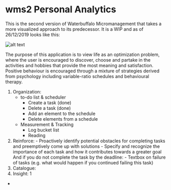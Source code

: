 # wms2 Personal Analytics

This is the second version of Waterbuffalo Micromanagement that takes a more visualized approach to its predecessor. It is a WIP and as of 26/12/2019 looks like this:

![alt text](https://raw.githubusercontent.com/waterbuffalo13/wms2/master/multi_page/assets/Capture.PNG)

The purpose of this application is to view life as an optimization problem, where the user is encouraged to discover, choose and partake in the activities and hobbies that provide the most meaning and satisfaction. Positive behaviour is encouraged through a mixture of strategies derived from psychology including variable-ratio schedules and behavioural therapy. 

1. Organization:
   - to-do list & scheduler
      - Create a task (done)
     - Delete a task (done)
     - Add an element to the schedule
     - Delete elements from a schedule
   - Measurement & Tracking
     - Log bucket list
     - Reading
2.  Reinforce:
        - Proactively identify potential obstacles for completing tasks and preemptively come up with solutions
        - Specify and recognize the importance of each task and how it contributes towards a greater goal
      And if you do not complete the task by the deadline: 
        - Textbox on failure of tasks (e.g. what would happen if you continued failing this task)
3. Catalogue: 
4. Insight: 
1
-
